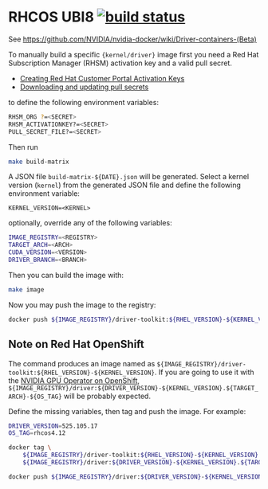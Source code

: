 # RHCOS UBI8 [![build status](https://gitlab.com/nvidia/driver/badges/master/build.svg)](https://gitlab.com/nvidia/driver/commits/master)

See https://github.com/NVIDIA/nvidia-docker/wiki/Driver-containers-(Beta)

To manually build a specific `{kernel/driver}` image first you need a Red Hat Subscription Manager (RHSM) activation key and a valid pull secret. 

* [Creating Red Hat Customer Portal Activation Keys](https://access.redhat.com/articles/1378093)
* [Downloading and updating pull secrets](https://access.redhat.com/documentation/en-us/openshift_cluster_manager/2023/html/managing_clusters/assembly-managing-clusters#downloading_and_updating_pull_secrets)

to define the following environment variables:

```bash
RHSM_ORG ?=<SECRET>
RHSM_ACTIVATIONKEY?=<SECRET>
PULL_SECRET_FILE?=<SECRET>
```

Then run 

```bash
make build-matrix
```

A JSON file `build-matrix-${DATE}.json` will be generated. Select a kernel version (`kernel`) from the generated JSON file and define the following environment variable:

```
KERNEL_VERSION=<KERNEL>
```

optionally, override any of the following variables:

```bash
IMAGE_REGISTRY=<REGISTRY>
TARGET_ARCH=<ARCH>
CUDA_VERSION=<VERSION>
DRIVER_BRANCH=<BRANCH>
```

Then you can build the image with:
    
```bash
make image
```

Now you may push the image to the registry:

```bash
docker push ${IMAGE_REGISTRY}/driver-toolkit:${RHEL_VERSION}-${KERNEL_VERSION}
```

## Note on Red Hat OpenShift

The command produces an image named as `${IMAGE_REGISTRY}/driver-toolkit:${RHEL_VERSION}-${KERNEL_VERSION}`. If you are going to use it with the [NVIDIA GPU Operator on OpenShift](https://docs.nvidia.com/datacenter/cloud-native/gpu-operator/openshift/contents.html), `${IMAGE_REGISTRY}/driver:${DRIVER_VERSION}-${KERNEL_VERSION}.${TARGET_ARCH}-${OS_TAG}` will be probably expected.

Define the missing variables, then tag and push the image. 
For example:

```bash
DRIVER_VERSION=525.105.17
OS_TAG=rhcos4.12

docker tag \
    ${IMAGE_REGISTRY}/driver-toolkit:${RHEL_VERSION}-${KERNEL_VERSION} \
    ${IMAGE_REGISTRY}/driver:${DRIVER_VERSION}-${KERNEL_VERSION}.${TARGET_ARCH}-${OS_TAG}

docker push ${IMAGE_REGISTRY}/driver:${DRIVER_VERSION}-${KERNEL_VERSION}.${TARGET_ARCH}-${OS_TAG}

```
